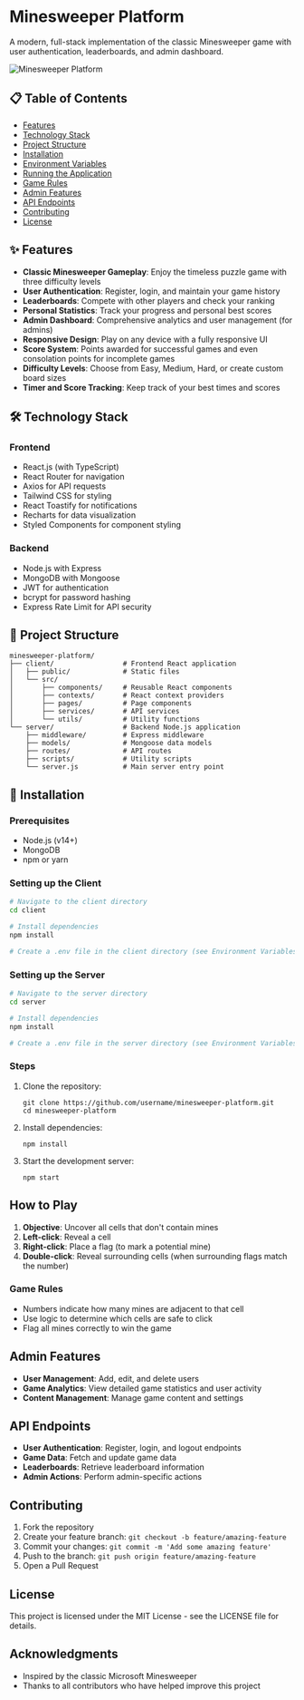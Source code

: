 # Minesweeper Platform

A modern, full-stack implementation of the classic Minesweeper game with user authentication, leaderboards, and admin dashboard.

![Minesweeper Platform](https://i.imgur.com/placeholder-image.png)

## 📋 Table of Contents

- [Features](#features)
- [Technology Stack](#technology-stack)
- [Project Structure](#project-structure)
- [Installation](#installation)
- [Environment Variables](#environment-variables)
- [Running the Application](#running-the-application)
- [Game Rules](#game-rules)
- [Admin Features](#admin-features)
- [API Endpoints](#api-endpoints)
- [Contributing](#contributing)
- [License](#license)

## ✨ Features

- **Classic Minesweeper Gameplay**: Enjoy the timeless puzzle game with three difficulty levels
- **User Authentication**: Register, login, and maintain your game history
- **Leaderboards**: Compete with other players and check your ranking
- **Personal Statistics**: Track your progress and personal best scores
- **Admin Dashboard**: Comprehensive analytics and user management (for admins)
- **Responsive Design**: Play on any device with a fully responsive UI
- **Score System**: Points awarded for successful games and even consolation points for incomplete games
- **Difficulty Levels**: Choose from Easy, Medium, Hard, or create custom board sizes
- **Timer and Score Tracking**: Keep track of your best times and scores
<!-- - **First-click Protection**: Never hit a mine on your first click
- **Customizable Themes**: Multiple visual themes to choose from
- **Save/Load Game**: Pause and resume your game later
- **Hints System**: Get help when you're stuck with limited hints
- **Sound Effects**: Toggle-able audio feedback
- **Flagging System**: Mark potential mines with flags or question marks
- **Touchscreen Support**: Play on mobile devices with optimized controls
- **Accessibility Features**: Color blind mode and keyboard navigation
- **Undo Feature**: Revert your last move (in casual mode only) -->

## 🛠️ Technology Stack

### Frontend

- React.js (with TypeScript)
- React Router for navigation
- Axios for API requests
- Tailwind CSS for styling
- React Toastify for notifications
- Recharts for data visualization
- Styled Components for component styling

### Backend

- Node.js with Express
- MongoDB with Mongoose
- JWT for authentication
- bcrypt for password hashing
- Express Rate Limit for API security

## 📂 Project Structure

```
minesweeper-platform/
├── client/                 # Frontend React application
│   ├── public/             # Static files
│   └── src/
│       ├── components/     # Reusable React components
│       ├── contexts/       # React context providers
│       ├── pages/          # Page components
│       ├── services/       # API services
│       └── utils/          # Utility functions
└── server/                 # Backend Node.js application
    ├── middleware/         # Express middleware
    ├── models/             # Mongoose data models
    ├── routes/             # API routes
    ├── scripts/            # Utility scripts
    └── server.js           # Main server entry point
```

## 🚀 Installation

### Prerequisites

- Node.js (v14+)
- MongoDB
- npm or yarn

### Setting up the Client

```bash
# Navigate to the client directory
cd client

# Install dependencies
npm install

# Create a .env file in the client directory (see Environment Variables section)
```

### Setting up the Server

```bash
# Navigate to the server directory
cd server

# Install dependencies
npm install

# Create a .env file in the server directory (see Environment Variables section)
```

### Steps

1. Clone the repository:

   ```
   git clone https://github.com/username/minesweeper-platform.git
   cd minesweeper-platform
   ```

2. Install dependencies:

   ```
   npm install
   ```

3. Start the development server:
   ```
   npm start
   ```

## How to Play

1. **Objective**: Uncover all cells that don't contain mines
2. **Left-click**: Reveal a cell
3. **Right-click**: Place a flag (to mark a potential mine)
4. **Double-click**: Reveal surrounding cells (when surrounding flags match the number)

### Game Rules

- Numbers indicate how many mines are adjacent to that cell
- Use logic to determine which cells are safe to click
- Flag all mines correctly to win the game

## Admin Features

- **User Management**: Add, edit, and delete users
- **Game Analytics**: View detailed game statistics and user activity
- **Content Management**: Manage game content and settings

## API Endpoints

- **User Authentication**: Register, login, and logout endpoints
- **Game Data**: Fetch and update game data
- **Leaderboards**: Retrieve leaderboard information
- **Admin Actions**: Perform admin-specific actions

## Contributing

1. Fork the repository
2. Create your feature branch: `git checkout -b feature/amazing-feature`
3. Commit your changes: `git commit -m 'Add some amazing feature'`
4. Push to the branch: `git push origin feature/amazing-feature`
5. Open a Pull Request

## License

This project is licensed under the MIT License - see the LICENSE file for details.

## Acknowledgments

- Inspired by the classic Microsoft Minesweeper
- Thanks to all contributors who have helped improve this project
